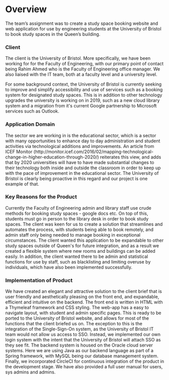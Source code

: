 <h1>Overview</h1>

The team’s assignment was to create a study space booking website and web application for use by engineering students at the University of Bristol to book study spaces in the Queen’s building.

<h3>Client</h3>

<p>The client is the University of Bristol. More specifically, we have been working for for the Faculty of Engineering, with our primary point of contact being Rahim Ahmed who is the Faculty of Engineering office manager. We also liaised with the IT team, both at a faculty level and a university level.</p>

<p>For some background context, the University of Bristol is currently seeking to improve and simplify accessibility and use of services such as a booking system for designated study spaces. This is in addition to other technology upgrades the university is working on in 2019, such as a new cloud library system  and a migration from it's current Google partnership to Microsoft services such as Outlook.</p>

<h3>Application Domain</h3>

<p>The sector we are working in is the educational sector, which is a sector with many opportunities to enhance day to day administration and student activities via technological additions and improvements. An article from ICEF Monitor (http://monitor.icef.com/2016/02/mapping-technological-change-in-higher-education-through-2020/) reiterates this view, and adds that by 2020 universities will have to have made substantial changes to their technology both inside and outside the classroom in order to keep up with the pace of improvement in the educational sector. The University of Bristol is clearly being proactive in this regard and our project is one example of that.</p>

<h3>Key Reasons for the Product</h3>

<p>Currently the Faculty of Engineering admin and library staff use crude methods for booking study spaces - google docs etc. On top of this, students must go in person to the library desk in order to book study spaces. The client was keen for us to create a solution that streamlines and automates the process, with students being able to book remotely, and admin staff only being needed to manage booking in exceptional circumstances. The client wanted this application to be expandable to other study spaces outside of Queen's for future integration, and as a result we created a flexible system where new rooms and buildings can be added easily. In addition, the client wanted there to be admin and statistical functions for use by staff, such as blacklisting and limiting overuse by individuals, which have also been implemented successfully.</p>

<h3>Implementation of Product</h3>

<p>We have created an elegant and attractive solution to the client brief that is user friendly and aesthetically pleasing on the front end, and expandable, efficient and intuitive on the backend. The front end is written in HTML with a Thymeleaf framework and CSS styling. The web-app has a easy to navigate layout, with student and admin specific pages. This is ready to be ported to the University of Bristol website, and allows for most of the functions that the client briefed us on. The exception to this is the integration of the Single-Sign-On system, as the University of Bristol IT team would not allow us access to SSO. Instead, we implemented our own login system with the intent that the University of Bristol will attach SSO as they see fit. The backend system is housed on the Oracle cloud server systems. Here we are using Java as our backend language as part of a Spring framework, with MySQL being our database management system. Finally, we incorporated CircleCI for continuous integration of the product in the development stage. We have also provided a full user manual for users, sys admins and admins.</p>
